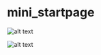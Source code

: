 # mini_startpage

![alt text](https://github.com/J-CITY/startpage/blob/master/screens/1.PNG)

![alt text](https://github.com/J-CITY/startpage/blob/master/screens/2.PNG)